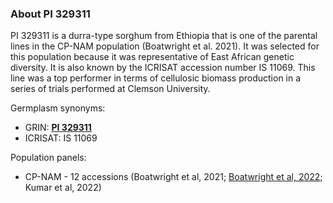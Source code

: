### About PI 329311
PI 329311 is a durra-type sorghum from Ethiopia that is one of the parental lines in the CP-NAM population (Boatwright et al. 2021). It was selected for this population because it was representative of East African genetic diversity. It is also known by the ICRISAT accession number IS 11069. This line was a top performer in terms of cellulosic biomass production in a series of trials performed at Clemson University.

Germplasm synonyms:
* GRIN: [**PI 329311**](https://npgsweb.ars-grin.gov/gringlobal/accessiondetail.aspx?id=1244841)
* ICRISAT: IS 11069

Population panels:
* CP-NAM - 12 accessions (Boatwright et al, 2021; [Boatwright et al, 2022](https://www.sorghumbase.org/post/whole-genome-sequencing-of-400-sorghum-association-panel-sap-accessions-establishes-a-crucial-resource-for-dissecting-genomic-diversity-in-sorghum); Kumar et al, 2022)
